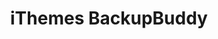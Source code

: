 ---
link: "https://ithemes.com/backupbuddy"
title: iThemes BackupBuddy
layout: null
permalink: null
order: 6
external: true
image: 'BackupBuddy-50.png'
---